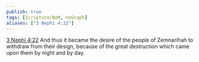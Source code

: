 ```yaml
---
publish: true
tags: [Scripture/BoM, noGraph]
aliases: ["3 Nephi 4:22"]
---
```

[3 Nephi 4:22](https://churchofjesuschrist.org/study/scriptures/bofm/3-ne/4?lang=eng&id=p22#p22) And thus it became the desire of the people of Zemnarihah to withdraw from their design, because of the great destruction which came upon them by night and by day.
